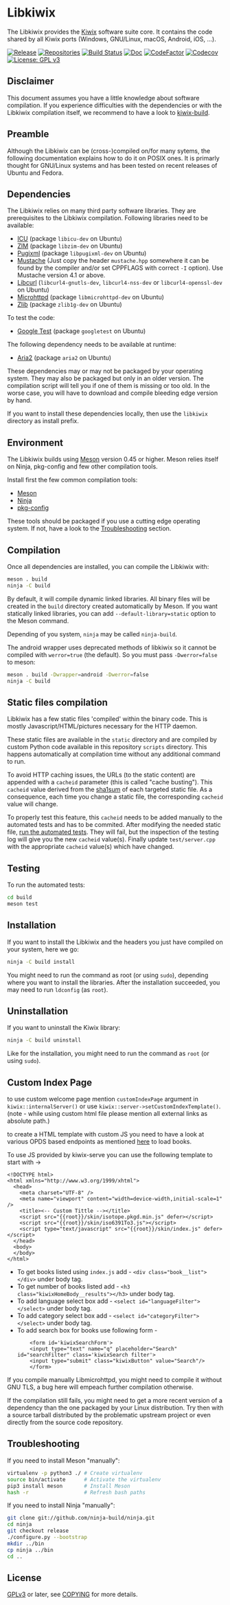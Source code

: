 Libkiwix
========

The Libkiwix provides the [Kiwix](https://kiwix.org) software suite
core. It contains the code shared by all Kiwix ports (Windows,
GNU/Linux, macOS, Android, iOS, ...).

[![Release](https://img.shields.io/github/v/tag/kiwix/libkiwix?label=release&sort=semver)](https://download.kiwix.org/release/libkiwix/)
[![Repositories](https://img.shields.io/repology/repositories/libkiwix?label=repositories)](https://github.com/kiwix/libkiwix/wiki/Repology)
[![Build Status](https://github.com/kiwix/libkiwix/workflows/CI/badge.svg?query=branch%3Amain)](https://github.com/kiwix/libkiwix/actions?query=branch%3Amain)
[![Doc](https://readthedocs.org/projects/libkiwix/badge/?style=flat)](https://libkiwix.readthedocs.org/en/latest/?badge=latest)
[![CodeFactor](https://www.codefactor.io/repository/github/kiwix/libkiwix/badge)](https://www.codefactor.io/repository/github/kiwix/libkiwix)
[![Codecov](https://codecov.io/gh/kiwix/libkiwix/branch/main/graph/badge.svg)](https://codecov.io/gh/kiwix/libkiwix)
[![License: GPL v3](https://img.shields.io/badge/License-GPLv3-blue.svg)](https://www.gnu.org/licenses/gpl-3.0)

Disclaimer
----------

This document assumes you have a little knowledge about software
compilation. If you experience difficulties with the dependencies or
with the Libkiwix compilation itself, we recommend to have a look to
[kiwix-build](https://github.com/kiwix/kiwix-build).

Preamble
--------

Although the Libkiwix can be (cross-)compiled on/for many sytems, the
following documentation explains how to do it on POSIX ones. It is
primarly thought for GNU/Linux systems and has been tested on recent
releases of Ubuntu and Fedora.

Dependencies
------------

The Libkiwix relies on many third party software libraries. They are
prerequisites to the Libkiwix compilation. Following libraries need to
be available:
* [ICU](https://site.icu-project.org/) (package `libicu-dev` on Ubuntu)
* [ZIM](https://openzim.org/) (package `libzim-dev` on Ubuntu)
* [Pugixml](https://pugixml.org/) (package `libpugixml-dev` on Ubuntu)
* [Mustache](https://github.com/kainjow/Mustache) (Just copy the
header `mustache.hpp` somewhere it can be found by the compiler and/or
set CPPFLAGS with correct `-I` option). Use Mustache version 4.1 or above.
* [Libcurl](https://curl.se/libcurl) (`libcurl4-gnutls-dev`, `libcurl4-nss-dev` or `libcurl4-openssl-dev` on Ubuntu)
* [Microhttpd](https://www.gnu.org/software/libmicrohttpd) (package `libmicrohttpd-dev` on Ubuntu)
* [Zlib](https://zlib.net/) (package `zlib1g-dev` on Ubuntu)

To test the code:
* [Google Test](https://github.com/google/googletest) (package `googletest` on Ubuntu)

The following dependency needs to be available at runtime:
* [Aria2](https://aria2.github.io/) (package `aria2` on Ubuntu)

These dependencies may or may not be packaged by your operating
system. They may also be packaged but only in an older version. The
compilation script will tell you if one of them is missing or too old.
In the worse case, you will have to download and compile bleeding edge
version by hand.

If you want to install these dependencies locally, then use the
`libkiwix` directory as install prefix.

Environment
-------------

The Libkiwix builds using [Meson](https://mesonbuild.com/) version
0.45 or higher. Meson relies itself on Ninja, pkg-config and few other
compilation tools.

Install first the few common compilation tools:
* [Meson](https://mesonbuild.com/)
* [Ninja](https://ninja-build.org/)
* [pkg-config](https://www.freedesktop.org/wiki/Software/pkg-config/)

These tools should be packaged if you use a cutting edge operating
system. If not, have a look to the [Troubleshooting](#Troubleshooting)
section.

Compilation
-----------

Once all dependencies are installed, you can compile the Libkiwix
with:
```bash
meson . build
ninja -C build
```

By default, it will compile dynamic linked libraries. All binary files
will be created in the `build` directory created automatically by
Meson. If you want statically linked libraries, you can add
`--default-library=static` option to the Meson command.

Depending of you system, `ninja` may be called `ninja-build`.

The android wrapper uses deprecated methods of libkiwix so it cannot be compiled
with `werror=true` (the default). So you must pass `-Dwerror=false` to meson:

```bash
meson . build -Dwrapper=android -Dwerror=false
ninja -C build
```

Static files compilation
------------------------

Libkiwix has a few static files 'compiled' within the binary
code. This is mostly Javascript/HTML/pictures necessary for the HTTP
daemon.

These static files are available in the `static` directory and are
compiled by custom Python code available in this repository `scripts`
directory. This happens automatically at compilation time without any
additional command to run.

To avoid HTTP caching issues, the URLs (to the static content) are
appended with a `cacheid` parameter (this is called "cache
busting"). This `cacheid` value derived from the
[sha1sum](https://en.wikipedia.org/wiki/Sha1sum) of each targeted
static file. As a consequence, each time you change a static file, the
corresponding `cacheid` value will change.

To properly test this feature, this `cacheid` needs to be added
manually to the automated tests and has to be commited. After
modifying the needed static file, [run the automated
tests](#Testing). They will fail, but the inspection of the testing
log will give you the new `cacheid` value(s). Finally update
`test/server.cpp` with the appropriate `cacheid` value(s) which have
changed.

Testing
-------

To run the automated tests:
```bash
cd build
meson test
```

Installation
------------

If you want to install the Libkiwix and the headers you just have
compiled on your system, here we go:
```bash
ninja -C build install
```

You might need to run the command as root (or using `sudo`), depending
where you want to install the libraries. After the installation
succeeded, you may need to run `ldconfig` (as `root`).

Uninstallation
--------------

If you want to uninstall the Kiwix library:
```bash
ninja -C build uninstall
```

Like for the installation, you might need to run the command as `root`
(or using `sudo`).

Custom Index Page
-----------------

to use custom welcome page mention `customIndexPage` argument in `kiwix::internalServer()` or use `kiwix::server->setCustomIndexTemplate()`.
(note - while using custom html file please mention all external links as absolute path.)

to create a HTML template with custom JS you need to have a look at various OPDS based endpoints as mentioned [here](https://wiki.kiwix.org/wiki/OPDS) to load books.

To use JS provided by kiwix-serve you can use the following template to start with ->

```
<!DOCTYPE html>
<html xmlns="http://www.w3.org/1999/xhtml">
  <head>
    <meta charset="UTF-8" />
    <meta name="viewport" content="width=device-width,initial-scale=1" />
    <title><-- Custom Tittle --></title>
    <script src="{{root}}/skin/isotope.pkgd.min.js" defer></script>
    <script src="{{root}}/skin/iso6391To3.js"></script>
    <script type="text/javascript" src="{{root}}/skin/index.js" defer></script>
  </head>
  <body>
  </body>
</html>
```

- To get books listed using `index.js` add - `<div class="book__list"></div>` under body tag.
- To get number of books listed add - `<h3 class="kiwixHomeBody__results"></h3>` under body tag.
- To add language select box add - `<select id="languageFilter"></select>` under body tag.
- To add category select box add - `<select id="categoryFilter"></select>` under body tag.
- To add search box for books use following form -
    ```
        <form id='kiwixSearchForm'>
        <input type="text" name="q" placeholder="Search" id="searchFilter" class='kiwixSearch filter'>
        <input type="submit" class="kiwixButton" value="Search"/>
        </form>
    ```


If you compile manually Libmicrohttpd, you might need to compile it
without GNU TLS, a bug here will empeach further compilation
otherwise.

If the compilation still fails, you might need to get a more recent
version of a dependency than the one packaged by your Linux
distribution. Try then with a source tarball distributed by the
problematic upstream project or even directly from the source code
repository.

Troubleshooting
---------------

If you need to install Meson "manually":
```bash
virtualenv -p python3 ./ # Create virtualenv
source bin/activate      # Activate the virtualenv
pip3 install meson       # Install Meson
hash -r                  # Refresh bash paths
```

If you need to install Ninja "manually":
```bash
git clone git://github.com/ninja-build/ninja.git
cd ninja
git checkout release
./configure.py --bootstrap
mkdir ../bin
cp ninja ../bin
cd ..
```

License
-------

[GPLv3](https://www.gnu.org/licenses/gpl-3.0) or later, see
[COPYING](COPYING) for more details.
